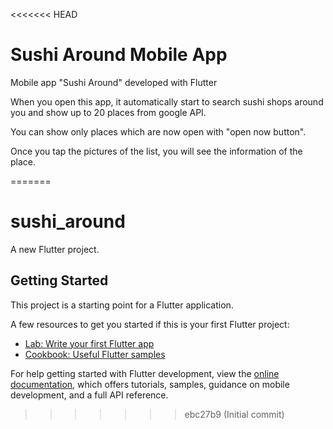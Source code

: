 <<<<<<< HEAD
# Sushi Around Mobile App
Mobile app "Sushi Around" developed with Flutter

When you open this app, it automatically start to search sushi shops around you and show up to 20 places from google API.

You can show only places which are now open with "open now button".

Once you tap the pictures of the list, you will see the information of the place.

=======
# sushi_around

A new Flutter project.

## Getting Started

This project is a starting point for a Flutter application.

A few resources to get you started if this is your first Flutter project:

- [Lab: Write your first Flutter app](https://docs.flutter.dev/get-started/codelab)
- [Cookbook: Useful Flutter samples](https://docs.flutter.dev/cookbook)

For help getting started with Flutter development, view the
[online documentation](https://docs.flutter.dev/), which offers tutorials,
samples, guidance on mobile development, and a full API reference.
>>>>>>> ebc27b9 (Initial commit)
